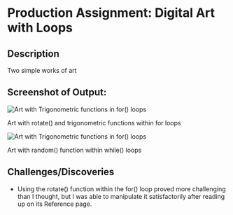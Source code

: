 # Production Assignment: Digital Art with Loops

## Description
Two simple works of art

## Screenshot of Output:
![Art with Trigonometric functions in for() loops](https://github.com/mike-leo-k/intro-to-im/blob/master/june%202/digital_art_1.png)

Art with rotate() and trigonometric functions within for loops

![Art with Trigonometric functions in for() loops](https://github.com/mike-leo-k/intro-to-im/blob/master/june%202/)

Art with random() function within while() loops

## Challenges/Discoveries
* Using the rotate() function within the for() loop proved more challenging than I thought, but I was able to manipulate it satisfactorily after reading up on its Reference page. 
